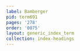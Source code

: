 ```yaml
---
label: Bamberger
pid: term691
pages: '278'
order: '0075'
layout: generic_index_term
collection: index-headings
---
```

